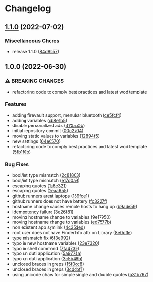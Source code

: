 # Changelog

## [1.1.0](https://github.com/wayofdev/ansible-role-mac-cfg/compare/v1.0.0...v1.1.0) (2022-07-02)


### Miscellaneous Chores

* release 1.1.0 ([84d8b57](https://github.com/wayofdev/ansible-role-mac-cfg/commit/84d8b572e2d48697304041a1fd745ce82efdbcee))

## 1.0.0 (2022-06-30)


### ⚠ BREAKING CHANGES

* refactoring code to comply best practices and latest wod template

### Features

* adding firevault support, menubar bluetooth ([ce5fcf4](https://github.com/wayofdev/ansible-role-mac-cfg/commit/ce5fcf47fd7d89e040474c060edbd3b0080ca018))
* adding variables ([cb8e1b5](https://github.com/wayofdev/ansible-role-mac-cfg/commit/cb8e1b5fa9816fa8d546c6003df8410350f58b13))
* disable personalized ads ([475ab5b](https://github.com/wayofdev/ansible-role-mac-cfg/commit/475ab5bf3c8e3bdddc224e754e5846b3da7d0893))
* initial repository commit ([00c2704](https://github.com/wayofdev/ansible-role-mac-cfg/commit/00c2704d7ae6d15c4545381986bde113fa845241))
* moving static values to variables ([12894f5](https://github.com/wayofdev/ansible-role-mac-cfg/commit/12894f537d5b675d7101eea6c32f9292b0081e2d))
* new settings ([64e6570](https://github.com/wayofdev/ansible-role-mac-cfg/commit/64e657090ee812ec4ababf53858c3bd59467a74e))
* refactoring code to comply best practices and latest wod template ([5fb1f0b](https://github.com/wayofdev/ansible-role-mac-cfg/commit/5fb1f0b16d3bc3bee05d58b805cca7faed9fa3ff))


### Bug Fixes

* bool/int type mismatch ([2c81803](https://github.com/wayofdev/ansible-role-mac-cfg/commit/2c81803a17c15bb3a54483608938ef1a0326f0fa))
* bool/int type mismatch ([e17d0a9](https://github.com/wayofdev/ansible-role-mac-cfg/commit/e17d0a931888eb06b8db6b4ea269969b790ceca7))
* escaping quotes ([1a6e321](https://github.com/wayofdev/ansible-role-mac-cfg/commit/1a6e321627f7c379b56da45950bf4966df0d47ac))
* escaping quotes ([2eaa655](https://github.com/wayofdev/ansible-role-mac-cfg/commit/2eaa6554b65c8a768fc65e53c5b457ba4e13531f))
* github runners arent laptops ([189fce1](https://github.com/wayofdev/ansible-role-mac-cfg/commit/189fce1107c4ee96ff45ef2f53379009e1f282f4))
* github runners does not have battery ([fc3227f](https://github.com/wayofdev/ansible-role-mac-cfg/commit/fc3227fdaa8aa7e5d4cc2eed6c5461e70b6c01c5))
* hostname change causes remote hosts to hang up ([b9ade59](https://github.com/wayofdev/ansible-role-mac-cfg/commit/b9ade59f78d86a607647e971440a5d7e8c8cd56f))
* idempotency failure ([3e26f81](https://github.com/wayofdev/ansible-role-mac-cfg/commit/3e26f819aa2bc40fbee57464df9b9e015b606f1e))
* moving hostname change to variables ([9e17950](https://github.com/wayofdev/ansible-role-mac-cfg/commit/9e1795037b7217f4913d7fd92aaeb6d4c655fb14))
* moving hostname change to variables ([ed7577b](https://github.com/wayofdev/ansible-role-mac-cfg/commit/ed7577be300b9669de4a61d424294bb2e849745d))
* non existent app symlink ([4c35ded](https://github.com/wayofdev/ansible-role-mac-cfg/commit/4c35ded7d90d151f7058c40c79734d0557dcfb65))
* root user does not have FinderInfo attr on Library ([8e0cffe](https://github.com/wayofdev/ansible-role-mac-cfg/commit/8e0cffe44b3b30b23bf5b754a34435e71ec974c0))
* type mismatch fix ([6f3e992](https://github.com/wayofdev/ansible-role-mac-cfg/commit/6f3e992bec1fd639429e7e1afd6d8d6e08b171c1))
* typo in new hostname variables ([23e7320](https://github.com/wayofdev/ansible-role-mac-cfg/commit/23e7320885221dfe6fb25f42e1ed81cabb4e7fb1))
* typo in shell command ([7fa4739](https://github.com/wayofdev/ansible-role-mac-cfg/commit/7fa47392315350babb32073442a2e6dc61be4107))
* typo un duti application ([5a9774a](https://github.com/wayofdev/ansible-role-mac-cfg/commit/5a9774a9a6f37688f317d2070fe982fb9f4ae596))
* typo un duti application ([3c5b46b](https://github.com/wayofdev/ansible-role-mac-cfg/commit/3c5b46b6f3a63c25cfedb62ffb24ad08200695a2))
* unclosed braces in greps ([15f0cc8](https://github.com/wayofdev/ansible-role-mac-cfg/commit/15f0cc894f802ca825efc278069616a24659c765))
* unclosed braces in greps ([3cdcbf1](https://github.com/wayofdev/ansible-role-mac-cfg/commit/3cdcbf18e3e0a4d768f55f2e3fc2ea3f459f4a3e))
* using unicode chars for simple single and double quotes ([b31b767](https://github.com/wayofdev/ansible-role-mac-cfg/commit/b31b767f858bd8cef0903e10827f601f70b642a3))
